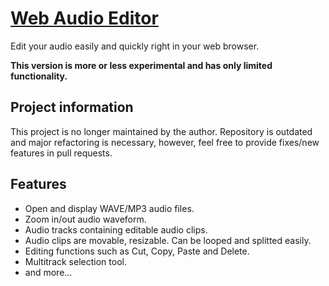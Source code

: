 # [Web Audio Editor](http://janmyler.github.io/web-audio-editor/)

Edit your audio easily and quickly right in your web browser.

**This version is more or less experimental and has only limited functionality.**

## Project information

This project is no longer maintained by the author. Repository is outdated and major refactoring is necessary, however, feel free to provide fixes/new features in pull requests.

## Features

* Open and display WAVE/MP3 audio files.
* Zoom in/out audio waveform.
* Audio tracks containing editable audio clips.
* Audio clips are movable, resizable. Can be looped and splitted easily.
* Editing functions such as Cut, Copy, Paste and Delete.
* Multitrack selection tool.
* and more...

